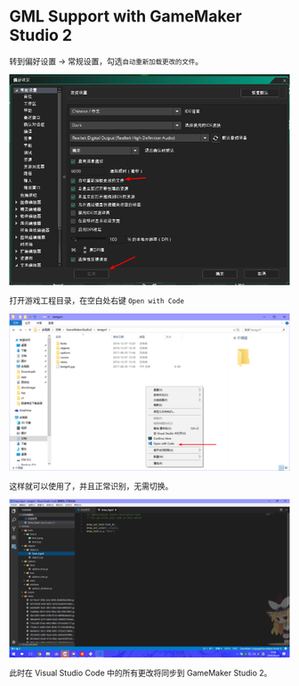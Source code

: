 # GML Support with GameMaker Studio 2

转到偏好设置 -> 常规设置，勾选`自动重新加载更改的文件`。

![](../assets/docsimage/8.png)

打开游戏工程目录，在空白处右键 `Open with Code` 

![](../assets/docsimage/10.png)

这样就可以使用了，并且正常识别，无需切换。

![](../assets/docsimage/11.png)

此时在 Visual Studio Code 中的所有更改将同步到 GameMaker Studio 2。